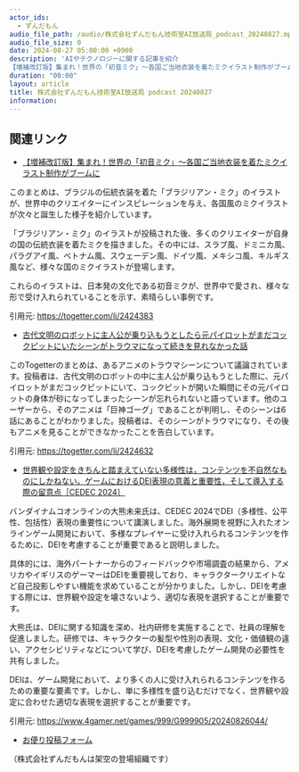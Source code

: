 ```yaml
---
actor_ids:
  - ずんだもん
audio_file_path: /audio/株式会社ずんだもん技術室AI放送局_podcast_20240827.mp3
audio_file_size: 0
date: 2024-08-27 05:00:00 +0900
description: 'AIやテクノロジーに関する記事を紹介  
【増補改訂版】集まれ！世界の「初音ミク」～各国ご当地衣装を着たミクイラスト制作がブームに、古代文明のロボットに主人公が乗り込もうとしたら元パイロットがまだコックピットにいたシーンがトラウマになって続きを見れなかった話、世界観や設定をきちんと踏まえていない多様性は，コンテンツを不自然なものにしかねない。ゲームにおけるDEI表現の意義と重要性，そして導入する際の留意点［CEDEC 2024］'
duration: "00:00"
layout: article
title: 株式会社ずんだもん技術室AI放送局 podcast 20240827
information: 
---
```


## 関連リンク


- [【増補改訂版】集まれ！世界の「初音ミク」～各国ご当地衣装を着たミクイラスト制作がブームに](https://togetter.com/li/2424383)  


このまとめは、ブラジルの伝統衣装を着た「ブラジリアン・ミク」のイラストが、世界中のクリエイターにインスピレーションを与え、各国風のミクイラストが次々と誕生した様子を紹介しています。

「ブラジリアン・ミク」のイラストが投稿された後、多くのクリエイターが自身の国の伝統衣装を着たミクを描きました。その中には、スラブ風、ドミニカ風、パラグアイ風、ベトナム風、スウェーデン風、ドイツ風、メキシコ風、キルギス風など、様々な国のミクイラストが登場します。

これらのイラストは、日本発の文化である初音ミクが、世界中で愛され、様々な形で受け入れられていることを示す、素晴らしい事例です。


引用元: https://togetter.com/li/2424383


- [古代文明のロボットに主人公が乗り込もうとしたら元パイロットがまだコックピットにいたシーンがトラウマになって続きを見れなかった話](https://togetter.com/li/2424632)  


このTogetterのまとめは、あるアニメのトラウマシーンについて議論されています。投稿者は、古代文明のロボットの中に主人公が乗り込もうとした際に、元パイロットがまだコックピットにいて、コックピットが開いた瞬間にその元パイロットの身体が砂になってしまったシーンが忘れられないと語っています。他のユーザーから、そのアニメは「巨神ゴーグ」であることが判明し、そのシーンは6話にあることがわかりました。投稿者は、そのシーンがトラウマになり、その後もアニメを見ることができなかったことを告白しています。 


引用元: https://togetter.com/li/2424632


- [世界観や設定をきちんと踏まえていない多様性は，コンテンツを不自然なものにしかねない。ゲームにおけるDEI表現の意義と重要性，そして導入する際の留意点［CEDEC 2024］](https://www.4gamer.net/games/999/G999905/20240826044/)  


バンダイナムコオンラインの大熊未来氏は、CEDEC 2024でDEI（多様性、公平性、包括性）表現の重要性について講演しました。海外展開を視野に入れたオンラインゲーム開発において、多様なプレイヤーに受け入れられるコンテンツを作るために、DEIを考慮することが重要であると説明しました。

具体的には、海外パートナーからのフィードバックや市場調査の結果から、アメリカやイギリスのゲーマーはDEIを重要視しており、キャラクタークリエイトなど自己投影しやすい機能を求めていることが分かりました。しかし、DEIを考慮する際には、世界観や設定を壊さないよう、適切な表現を選択することが重要です。

大熊氏は、DEIに関する知識を深め、社内研修を実施することで、社員の理解を促進しました。研修では、キャラクターの髪型や性別の表現、文化・価値観の違い、アクセシビリティなどについて学び、DEIを考慮したゲーム開発の必要性を共有しました。

DEIは、ゲーム開発において、より多くの人に受け入れられるコンテンツを作るための重要な要素です。しかし、単に多様性を盛り込むだけでなく、世界観や設定に合わせた適切な表現を選択することが重要です。 


引用元: https://www.4gamer.net/games/999/G999905/20240826044/



- [お便り投稿フォーム](https://forms.gle/ffg4JTfqdiqK62qf9)

（株式会社ずんだもんは架空の登場組織です）
